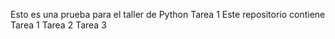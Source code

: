 Esto es una prueba para el taller de Python
Tarea 1
Este repositorio contiene
Tarea 1
Tarea 2
Tarea 3
